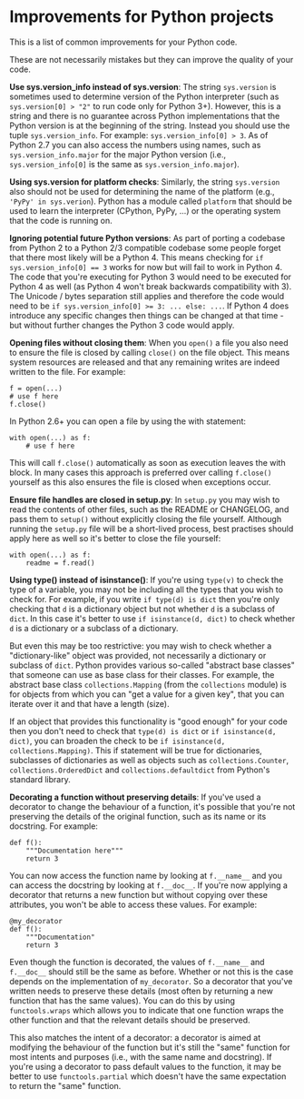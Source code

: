 Improvements for Python projects
================================

This is a list of common improvements for your Python code.

These are not necessarily mistakes but they can improve the quality of your code.

**Use sys.version_info instead of sys.version**:
The string `sys.version` is sometimes used to determine version of the
Python interpreter (such as `sys.version[0] > "2"` to run code only for Python 3+).
However, this is a string and there is no guarantee across Python implementations
that the Python version is at the beginning of the string. Instead you should
use the tuple `sys.version_info`. For example: `sys.version_info[0] > 3`. As of
Python 2.7 you can also access the numbers using names, such as `sys.version_info.major`
for the major Python version (i.e., `sys.version_info[0]` is the same as `sys.version_info.major`).

**Using sys.version for platform checks**:
Similarly, the string `sys.version` also should not be used for determining
the name of the platform (e.g., `'PyPy' in sys.verion`). Python has a module
called `platform` that should be used to learn the interpreter (CPython, PyPy, ...)
or the operating system that the code is running on.

**Ignoring potential future Python versions**:
As part of porting a codebase from Python 2 to a Python 2/3 compatible codebase
some people forget that there most likely will be a Python 4. This means checking
for `if sys.version_info[0] == 3` works for now but will fail to work in Python 4.
The code that you're executing for Python 3 would need to be executed for
Python 4 as well (as Python 4 won't break backwards compatibility with 3). The
Unicode / bytes separation still applies and therefore the code would need to
be `if sys.version_info[0] >= 3: ... else: ...`. If Python 4 does introduce
any specific changes then things can be changed at that time - but without
further changes the Python 3 code would apply.

**Opening files without closing them**:
When you `open()` a file you also need to ensure the file is closed by calling
`close()` on the file object. This means system resources are released and
that any remaining writes are indeed written to the file. For example:

    f = open(...)
    # use f here
    f.close()

In Python 2.6+ you can open a file by using the with statement:

    with open(...) as f:
        # use f here

This will call `f.close()` automatically as soon as execution leaves the with block.
In many cases this approach is preferred over calling `f.close()` yourself as
this also ensures the file is closed when exceptions occur.

**Ensure file handles are closed in setup.py**:
In `setup.py` you may wish to read the contents of other files, such as
the README or CHANGELOG, and pass them to `setup()` without explicitly closing
the file yourself. Although running the `setup.py` file will be a short-lived
process, best practises should apply here as well so it's better to close
the file yourself:

    with open(...) as f:
        readme = f.read()

**Using type() instead of isinstance()**:
If you're using `type(v)` to check the type of a variable, you may not be
including all the types that you wish to check for. For example, if you write
`if type(d) is dict` then you're only checking that `d` is a dictionary object
but not whether `d` is a subclass of `dict`. In this case it's better to use
`if isinstance(d, dict)` to check whether `d` is a dictionary or a subclass
of a dictionary.

But even this may be too restrictive: you may wish to check
whether a "dictionary-like" object was provided, not necessarily a dictionary
or subclass of `dict`. Python provides various so-called "abstract base classes"
that someone can use as base class for their classes. For example, the abstract
base class `collections.Mapping` (from the `collections` module) is for objects
from which you can "get a value for a given key", that you can
iterate over it and that have a length (size).

If an object that provides this functionality is "good
enough" for your code then you don't need to check that `type(d) is dict` or
`if isinstance(d, dict)`, you can broaden the check to be
`if isinstance(d, collections.Mapping)`. This if statement will be true
for dictionaries, subclasses of dictionaries as well as objects such as
`collections.Counter`, `collections.OrderedDict` and `collections.defaultdict`
from Python's standard library.

**Decorating a function without preserving details**:
If you've used a decorator to change the behaviour of a function, it's possible
that you're not preserving the details of the original function, such as its
name or its docstring. For example:

    def f():
        """Documentation here"""
        return 3

You can now access the function name by looking at `f.__name__` and you can
access the docstring by looking at `f.__doc__`. If you're now applying a decorator
that returns a new function but without copying over these attributes, you won't
be able to access these values. For example:

    @my_decorator
    def f():
        """Documentation"
        return 3

Even though the function is decorated, the values of `f.__name__` and `f.__doc__`
should still be the same as before. Whether or not this is the case depends on
the implementation of `my_decorator`. So a decorator that you've written needs
to preserve these details (most often by returning a new function that has the
same values). You can do this by using `functools.wraps` which
allows you to indicate that one function wraps the other function and that
the relevant details should be preserved.

This also matches the intent of a decorator: a decorator is aimed
at modifying the behaviour of the function but it's still the "same" function
for most intents and purposes (i.e., with the same name and docstring). If you're
using a decorator to pass default values to the function, it may be better to
use `functools.partial` which doesn't have the same expectation to return
the "same" function.
